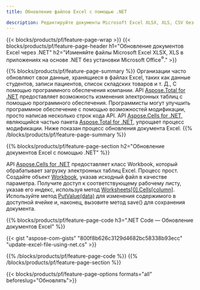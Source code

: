 ```yaml
---
title: Обновление файлов Excel с помощью .NET 

description: Редактируйте документы Microsoft Excel XLSX, XLS, CSV без установки Microsoft Office с приложениями на основе C# .NET.
---
```


{{< blocks/products/pf/feature-page-wrap >}}
{{< blocks/products/pf/feature-page-header h1="Обновление документов Excel через .NET" h2="Изменяйте файлы Microsoft Excel XLSX, XLS в приложениях на основе .NET без установки Microsoft Office<sup>&reg;</sup>." >}}

{{% blocks/products/pf/feature-page-summary %}}
Организации часто обновляют свои данные, хранящиеся в файлах Excel, таких как данные студентов, записи пациентов, список складских товаров и т. Д., С помощью программного обеспечения компании. API [Aspose.Total for .NET](https://products.aspose.com/total/net/) предоставляет возможность изменения электронных таблиц с помощью программного обеспечения. Программисты могут улучшить программное обеспечение с помощью возможностей модификации, просто написав несколько строк кода API. API [Aspose.Cells for .NET](https://products.aspose.com/cells/net/), являющийся частью пакета [Aspose.Total for .NET](https://products.aspose.com/total/net/), упрощает процесс модификации. Ниже показан процесс обновления документа Excel.
{{% /blocks/products/pf/feature-page-summary  %}}

{{% blocks/products/pf/feature-page-section  h2="Обновление документов Excel с помощью .NET" %}}

API [Aspose.Cells for .NET](https://products.aspose.com/cells/net/) предоставляет класс Workbook, который обрабатывает загрузку электронных таблиц Excel. Процесс прост. Создайте объект [Workbook](https://reference.aspose.com/cells/net/aspose.cells/workbook/), указав исходный файл в качестве параметра. Получите доступ к соответствующему рабочему листу, указав его индекс, используя метод [Worksheets[0].Cells[column]](https://reference.aspose.com/cells/net/aspose.cells/worksheet/cells/). Используйте метод [PutValue(data)](https://reference.aspose.com/cells/net/aspose.cells/cell/putvalue/) для изменения содержимого в доступной ячейке и, наконец, вызовите метод save() для сохранения документа.

{{% blocks/products/pf/feature-page-code h3=".NET Code — Обновление документов Excel" %}}

{{< gist "aspose-com-gists" "800f8b626c3129d4682bc58338b93ecc" "update-excel-file-using-net.cs" >}}

{{% /blocks/products/pf/feature-page-code  %}}
{{% /blocks/products/pf/feature-page-section %}}

{{< blocks/products/pf/feature-page-options formats="all" beforeslug="Обновлять">}}